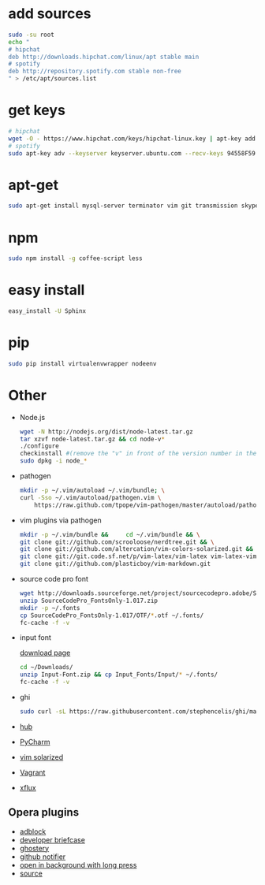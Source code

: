 # add sources
```sh
sudo -su root
echo "
# hipchat
deb http://downloads.hipchat.com/linux/apt stable main
# spotify
deb http://repository.spotify.com stable non-free
" > /etc/apt/sources.list
```

# get keys

```sh
# hipchat
wget -O - https://www.hipchat.com/keys/hipchat-linux.key | apt-key add -
# spotify
sudo apt-key adv --keyserver keyserver.ubuntu.com --recv-keys 94558F59
```

# apt-get
```sh
sudo apt-get install mysql-server terminator vim git transmission skype vlc gimp apcalc bpython chromium-browser firefox wine virtualbox libreoffice hipchat spotify-client p7zip p7zip-full npm python gconf-editor tree subversion vim-gnome libxml2-dev libxslt-dev g++ make checkinstall python-virtualenv libmysqlclient-dev python-mysqldb python-dev python3-dev texlive-fonts-recommended latex-beamer texpower texlive-pictures texlive-latex-extra texlive-lang-polish imagemagick opera curl rake qnapi htop python-pip
```

# npm
```sh
sudo npm install -g coffee-script less
```

# easy install
```sh
easy_install -U Sphinx
```

# pip
```sh
sudo pip install virtualenvwrapper nodeenv
```

# Other

* Node.js
  ```sh
  wget -N http://nodejs.org/dist/node-latest.tar.gz
  tar xzvf node-latest.tar.gz && cd node-v*
  ./configure
  checkinstall #(remove the "v" in front of the version number in the dialog)
  sudo dpkg -i node_*
  ```

* pathogen
  ```sh
  mkdir -p ~/.vim/autoload ~/.vim/bundle; \
  curl -Sso ~/.vim/autoload/pathogen.vim \
      https://raw.github.com/tpope/vim-pathogen/master/autoload/pathogen.vim
  ```

* vim plugins via pathogen
  ```sh
  mkdir -p ~/.vim/bundle &&     cd ~/.vim/bundle && \
  git clone git://github.com/scrooloose/nerdtree.git && \
  git clone git://github.com/altercation/vim-colors-solarized.git && \
  git clone git://git.code.sf.net/p/vim-latex/vim-latex vim-latex-vim-latex && \
  git clone git://github.com/plasticboy/vim-markdown.git
  ```

* source code pro font
  ```sh
  wget http://downloads.sourceforge.net/project/sourcecodepro.adobe/SourceCodePro_FontsOnly-1.017.zip
  unzip SourceCodePro_FontsOnly-1.017.zip
  mkdir -p ~/.fonts
  cp SourceCodePro_FontsOnly-1.017/OTF/*.otf ~/.fonts/
  fc-cache -f -v
  ```
  
* input font

  [download page](http://input.fontbureau.com/download/)
  ```sh
  cd ~/Downloads/
  unzip Input-Font.zip && cp Input_Fonts/Input/* ~/.fonts/
  fc-cache -f -v
  ```

* ghi
  ```sh
  sudo curl -sL https://raw.githubusercontent.com/stephencelis/ghi/master/ghi > ghi && chmod 755 ghi && mv ghi /usr/local/bin
  ```

* [hub](https://github.com/github/hub)
* [PyCharm](https://www.jetbrains.com/pycharm/download/index.html)
* [vim solarized](https://github.com/altercation/vim-colors-solarized)
* [Vagrant](http://downloads.vagrantup.com/)
* [xflux](http://justgetflux.com/linux.html)

## Opera plugins

* [adblock](https://addons.opera.com/en/extensions/details/opera-adblock)
* [developer briefcase](https://addons.opera.com/en/extensions/details/the-developer-briefcase)
* [ghostery](https://addons.opera.com/en/extensions/details/ghostery)
* [github notifier](https://addons.opera.com/en/extensions/details/github-notifier)
* [open in background with long press](https://addons.opera.com/en/extensions/details/open-in-background-with-long-press)
* [source](https://addons.opera.com/en/extensions/details/source)
